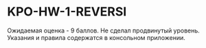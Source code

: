 # KPO-HW-1-REVERSI
Ожидаемая оценка - 9 баллов.
Не сделал продвинутый уровень.
Указания и правила содержатся в консольном приложении.
